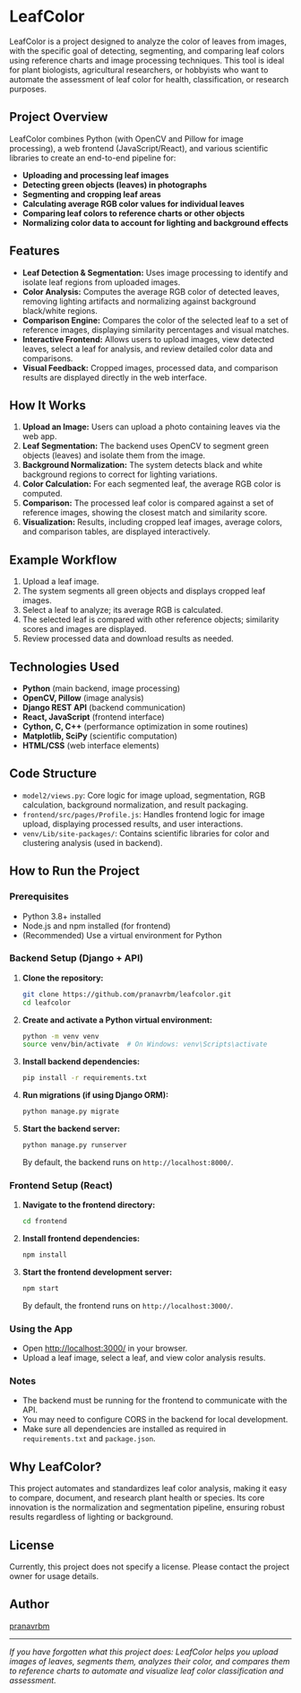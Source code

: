 # LeafColor

LeafColor is a project designed to analyze the color of leaves from images, with the specific goal of detecting, segmenting, and comparing leaf colors using reference charts and image processing techniques. This tool is ideal for plant biologists, agricultural researchers, or hobbyists who want to automate the assessment of leaf color for health, classification, or research purposes.

## Project Overview

LeafColor combines Python (with OpenCV and Pillow for image processing), a web frontend (JavaScript/React), and various scientific libraries to create an end-to-end pipeline for:

- **Uploading and processing leaf images**
- **Detecting green objects (leaves) in photographs**
- **Segmenting and cropping leaf areas**
- **Calculating average RGB color values for individual leaves**
- **Comparing leaf colors to reference charts or other objects**
- **Normalizing color data to account for lighting and background effects**

## Features

- **Leaf Detection & Segmentation:** Uses image processing to identify and isolate leaf regions from uploaded images.
- **Color Analysis:** Computes the average RGB color of detected leaves, removing lighting artifacts and normalizing against background black/white regions.
- **Comparison Engine:** Compares the color of the selected leaf to a set of reference images, displaying similarity percentages and visual matches.
- **Interactive Frontend:** Allows users to upload images, view detected leaves, select a leaf for analysis, and review detailed color data and comparisons.
- **Visual Feedback:** Cropped images, processed data, and comparison results are displayed directly in the web interface.

## How It Works

1. **Upload an Image:** Users can upload a photo containing leaves via the web app.
2. **Leaf Segmentation:** The backend uses OpenCV to segment green objects (leaves) and isolate them from the image.
3. **Background Normalization:** The system detects black and white background regions to correct for lighting variations.
4. **Color Calculation:** For each segmented leaf, the average RGB color is computed.
5. **Comparison:** The processed leaf color is compared against a set of reference images, showing the closest match and similarity score.
6. **Visualization:** Results, including cropped leaf images, average colors, and comparison tables, are displayed interactively.

## Example Workflow

1. Upload a leaf image.
2. The system segments all green objects and displays cropped leaf images.
3. Select a leaf to analyze; its average RGB is calculated.
4. The selected leaf is compared with other reference objects; similarity scores and images are displayed.
5. Review processed data and download results as needed.

## Technologies Used

- **Python** (main backend, image processing)
- **OpenCV, Pillow** (image analysis)
- **Django REST API** (backend communication)
- **React, JavaScript** (frontend interface)
- **Cython, C, C++** (performance optimization in some routines)
- **Matplotlib, SciPy** (scientific computation)
- **HTML/CSS** (web interface elements)

## Code Structure

- `model2/views.py`: Core logic for image upload, segmentation, RGB calculation, background normalization, and result packaging.
- `frontend/src/pages/Profile.js`: Handles frontend logic for image upload, displaying processed results, and user interactions.
- `venv/Lib/site-packages/`: Contains scientific libraries for color and clustering analysis (used in backend).

## How to Run the Project

### Prerequisites

- Python 3.8+ installed
- Node.js and npm installed (for frontend)
- (Recommended) Use a virtual environment for Python

### Backend Setup (Django + API)

1. **Clone the repository:**
    ```bash
    git clone https://github.com/pranavrbm/leafcolor.git
    cd leafcolor
    ```

2. **Create and activate a Python virtual environment:**
    ```bash
    python -m venv venv
    source venv/bin/activate  # On Windows: venv\Scripts\activate
    ```

3. **Install backend dependencies:**
    ```bash
    pip install -r requirements.txt
    ```

4. **Run migrations (if using Django ORM):**
    ```bash
    python manage.py migrate
    ```

5. **Start the backend server:**
    ```bash
    python manage.py runserver
    ```
    By default, the backend runs on `http://localhost:8000/`.

### Frontend Setup (React)

1. **Navigate to the frontend directory:**
    ```bash
    cd frontend
    ```

2. **Install frontend dependencies:**
    ```bash
    npm install
    ```

3. **Start the frontend development server:**
    ```bash
    npm start
    ```
    By default, the frontend runs on `http://localhost:3000/`.

### Using the App

- Open [http://localhost:3000/](http://localhost:3000/) in your browser.
- Upload a leaf image, select a leaf, and view color analysis results.

### Notes

- The backend must be running for the frontend to communicate with the API.
- You may need to configure CORS in the backend for local development.
- Make sure all dependencies are installed as required in `requirements.txt` and `package.json`.

## Why LeafColor?

This project automates and standardizes leaf color analysis, making it easy to compare, document, and research plant health or species. Its core innovation is the normalization and segmentation pipeline, ensuring robust results regardless of lighting or background.

## License

Currently, this project does not specify a license. Please contact the project owner for usage details.

## Author

[pranavrbm](https://github.com/pranavrbm)

---

*If you have forgotten what this project does: LeafColor helps you upload images of leaves, segments them, analyzes their color, and compares them to reference charts to automate and visualize leaf color classification and assessment.*
